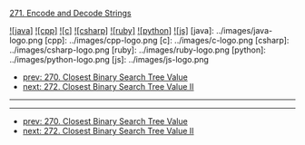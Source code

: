 [271. Encode and Decode Strings](https://leetcode.com/problems/encode-and-decode-strings/)

[![java]](../java/271-encode-and-decode-strings.md)
[![cpp]](../cpp/271-encode-and-decode-strings.md)
[![c]](../c/271-encode-and-decode-strings.md)
[![csharp]](../csharp/271-encode-and-decode-strings.md)
[![ruby]](../ruby/271-encode-and-decode-strings.md)
[![python]](../python/271-encode-and-decode-strings.md)
[![js]](../js/271-encode-and-decode-strings.md)
[java]: ../images/java-logo.png
[cpp]: ../images/cpp-logo.png
[c]: ../images/c-logo.png
[csharp]: ../images/csharp-logo.png
[ruby]: ../images/ruby-logo.png
[python]: ../images/python-logo.png
[js]: ../images/js-logo.png

- [prev: 270. Closest Binary Search Tree Value](270-closest-binary-search-tree-value.md)
- [next: 272. Closest Binary Search Tree Value II](272-closest-binary-search-tree-value-ii.md)

---



---

- [prev: 270. Closest Binary Search Tree Value](270-closest-binary-search-tree-value.md)
- [next: 272. Closest Binary Search Tree Value II](272-closest-binary-search-tree-value-ii.md)
